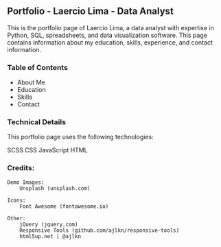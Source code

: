 ## Portfolio - Laercio Lima - Data Analyst

This is the portfolio page of Laercio Lima, a data analyst with expertise in Python, SQL, spreadsheets, and data visualization software. This page contains information about my education, skills, experience, and contact information.

### Table of Contents
* About Me
* Education
* Skills
* Contact

### Technical Details
This portfolio page uses the following technologies:

SCSS 
CSS 
JavaScript 
HTML 


### Credits:

	Demo Images:
		Unsplash (unsplash.com)

	Icons:
		Font Awesome (fontawesome.io)

	Other:
		jQuery (jquery.com)
		Responsive Tools (github.com/ajlkn/responsive-tools)
		html5up.net | @ajlkn
